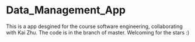 # Data_Management_App
This is a app desgined for the course software engineering, collaborating with Kai Zhu. The code is in the branch of master. Welcoming for the stars :)
